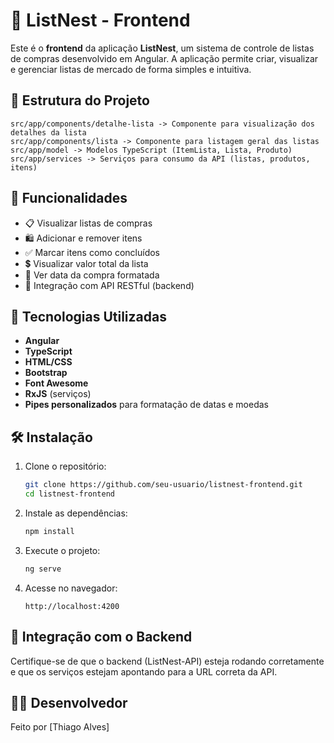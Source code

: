 
# 🛒 ListNest - Frontend

Este é o **frontend** da aplicação **ListNest**, um sistema de controle de listas de compras desenvolvido em Angular. A aplicação permite criar, visualizar e gerenciar listas de mercado de forma simples e intuitiva.

## 📁 Estrutura do Projeto

```
src/app/components/detalhe-lista -> Componente para visualização dos detalhes da lista
src/app/components/lista -> Componente para listagem geral das listas
src/app/model -> Modelos TypeScript (ItemLista, Lista, Produto)
src/app/services -> Serviços para consumo da API (listas, produtos, itens)

```

## 🧩 Funcionalidades

- 📋 Visualizar listas de compras
- 🛍️ Adicionar e remover itens
- ✅ Marcar itens como concluídos
- 💲 Visualizar valor total da lista
- 📅 Ver data da compra formatada
- 🔄 Integração com API RESTful (backend)

## 🚀 Tecnologias Utilizadas

- **Angular**
- **TypeScript**
- **HTML/CSS**
- **Bootstrap**
- **Font Awesome**
- **RxJS** (serviços)
- **Pipes personalizados** para formatação de datas e moedas

## 🛠️ Instalação

1. Clone o repositório:

   ```bash
   git clone https://github.com/seu-usuario/listnest-frontend.git
   cd listnest-frontend
   ```

2. Instale as dependências:

   ```bash
   npm install
   ```

3. Execute o projeto:

   ```bash
   ng serve
   ```

4. Acesse no navegador:

   ```
   http://localhost:4200
   ```

## 🔗 Integração com o Backend

Certifique-se de que o backend (ListNest-API) esteja rodando corretamente e que os serviços estejam apontando para a URL correta da API.

## 👨‍💻 Desenvolvedor

Feito por [Thiago Alves]  

